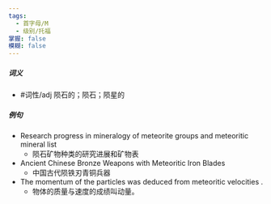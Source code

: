 ```yaml
---
tags:
  - 首字母/M
  - 级别/托福
掌握: false
模糊: false
---
```

##### 词义
- #词性/adj  陨石的；陨石；陨星的
##### 例句
- Research progress in mineralogy of meteorite groups and meteoritic mineral list
	- 陨石矿物种类的研究进展和矿物表
- Ancient Chinese Bronze Weapons with Meteoritic Iron Blades
	- 中国古代陨铁刃青铜兵器
- The momentum of the particles was deduced from meteoritic velocities .
	- 物体的质量与速度的成绩叫动量。
